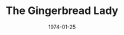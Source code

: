---
title: The Gingerbread Lady
date: 1974-01-25
closing_date: 1974-02-09
layout: productions
featured_image:
image_caption:
image_credit:
playbill:
Theatre: Theatre Jacksonville
Venue: Little Theatre
cast:
- Jimmy Perry: Marshall Grauer
- Manuel: Tom Rush
- Toby Landau: Betty Mastroianni
- Evy Meara: Mardie Kelly
- Polly Meara: Andrea Unger
- Lou Tanner: Ernie Mastroianni
crew:
- Director: Robert Knowles
- Scene Design: Hal Henderson
- Stage Manager: David West
- Lighting Design: Kelly Hart
- Light/Sound Technician: Doug Thomas
- Set Construction:
  - Kelly Hart
  - Steve Valliere
  - Mary Ellen Wofford
- Properties:
  - Mary Ellen Wofford
  - Terra Allen
  - Nellie Coyle
  - Laurie Kaden
  - Katie Raven
- Costumes: Gert Berman
- Publicity: Diane Somerville
- Show Sign: Patrick Brodus
- Box Office:
  - Ann Dubow
  - Gert Berman
  - Pat Somers
external_links:
---